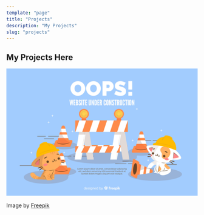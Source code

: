 ```yaml
---
template: "page"
title: "Projects"
description: "My Projects"
slug: "projects"
---
```


## My Projects Here

![Under Construction](./../images/under-construction.jpg)

Image by <a href="https://www.freepik.com/free-vector/construction-landing-page-template_4483776.htm#query=under%20construction&position=1&from_view=search&track=sph">Freepik</a>